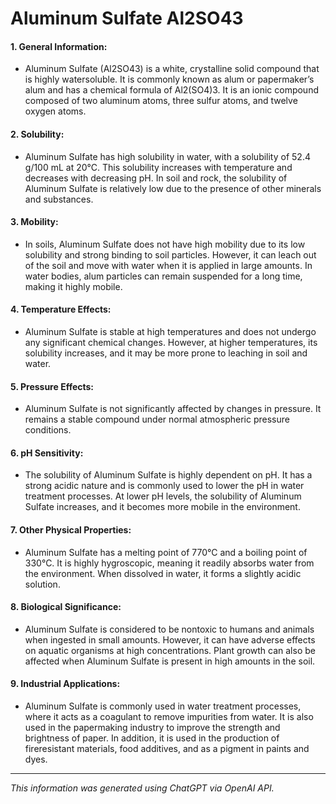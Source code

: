 # Aluminum Sulfate Al2SO43
#### 1. General Information:
* Aluminum Sulfate (Al2SO43) is a white, crystalline solid compound that is highly watersoluble. It is commonly known as alum or papermaker’s alum and has a chemical formula of Al2(SO4)3. It is an ionic compound composed of two aluminum atoms, three sulfur atoms, and twelve oxygen atoms.
#### 2. Solubility:
* Aluminum Sulfate has high solubility in water, with a solubility of 52.4 g/100 mL at 20°C. This solubility increases with temperature and decreases with decreasing pH. In soil and rock, the solubility of Aluminum Sulfate is relatively low due to the presence of other minerals and substances.
#### 3. Mobility:
* In soils, Aluminum Sulfate does not have high mobility due to its low solubility and strong binding to soil particles. However, it can leach out of the soil and move with water when it is applied in large amounts. In water bodies, alum particles can remain suspended for a long time, making it highly mobile.
#### 4. Temperature Effects:
* Aluminum Sulfate is stable at high temperatures and does not undergo any significant chemical changes. However, at higher temperatures, its solubility increases, and it may be more prone to leaching in soil and water.
#### 5. Pressure Effects:
* Aluminum Sulfate is not significantly affected by changes in pressure. It remains a stable compound under normal atmospheric pressure conditions.
#### 6. pH Sensitivity:
* The solubility of Aluminum Sulfate is highly dependent on pH. It has a strong acidic nature and is commonly used to lower the pH in water treatment processes. At lower pH levels, the solubility of Aluminum Sulfate increases, and it becomes more mobile in the environment.
#### 7. Other Physical Properties:
* Aluminum Sulfate has a melting point of 770°C and a boiling point of 330°C. It is highly hygroscopic, meaning it readily absorbs water from the environment. When dissolved in water, it forms a slightly acidic solution.
#### 8. Biological Significance:
* Aluminum Sulfate is considered to be nontoxic to humans and animals when ingested in small amounts. However, it can have adverse effects on aquatic organisms at high concentrations. Plant growth can also be affected when Aluminum Sulfate is present in high amounts in the soil.
#### 9. Industrial Applications:
* Aluminum Sulfate is commonly used in water treatment processes, where it acts as a coagulant to remove impurities from water. It is also used in the papermaking industry to improve the strength and brightness of paper. In addition, it is used in the production of fireresistant materials, food additives, and as a pigment in paints and dyes.
______________________________________________________________
*This information was generated using ChatGPT via OpenAI API.*